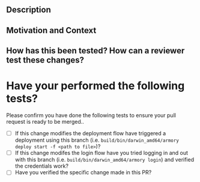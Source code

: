 <!--- Hello! Thanks for opening a pull request. This template will assist you! -->
<!--- ** Provide a general summary of your changes in the Title above using the format: -->
<!---     <type>(<scope>): <description> -->
<!---     ex. `feat(api): add route to approve deployments` -->
<!---     Note: <type> must be one of `feat`, `fix`, `chore`, `task` -->
<!---       reference: https://www.conventionalcommits.org/en/v1.0.0/#summary -->

<!--- ** We have a Jira integration with this repository; if this work is connected to a  -->
<!---     jira ticket in progress make sure to either:  -->
<!---     a) add the jira ticket to the branch name  -->
<!---     b) add the jira ticket the body of one of the commits in this branch  -->
## Description
<!--- Describe your changes in detail, a few sentences is fine -->

## Motivation and Context
<!--- Jira ticket (or slack conversation link) if none provided in commit/branch -->

## How has this been tested? How can a reviewer test these changes?
<!--- Please describe how you tested your changes, either manually or with new/existing tests. -->
<!--- If not described above, add detail on how a reviewer may test these changes themselves. -->

# Have your performed the following tests?

Please confirm you have done the following tests to ensure your pull request is ready to be merged..

- [ ] If this change modifies the deployment flow have triggered a deployment using this branch (i.e. `build/bin/darwin_amd64/armory deploy start -f <path to file>`)?
- [ ] If this change modifes the login flow have you tried logging in and out with this branch (i.e. `build/bin/darwin_amd64/armory login`) and verified the credentials work?
- [ ] Have you verified the specific change made in this PR?
